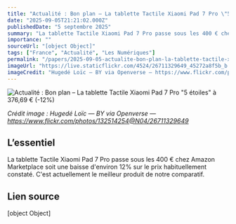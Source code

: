 ```yaml
---
title: "Actualité : Bon plan – La tablette Tactile Xiaomi Pad 7 Pro \"5 étoiles\" à 376,69 € (-12%)"
date: "2025-09-05T21:21:02.000Z"
publishedDate: "5 septembre 2025"
summary: "La tablette Tactile Xiaomi Pad 7 Pro passe sous les 400 € chez Amazon Marketplace soit une baisse d'environ 12% sur le prix habituellement constaté. C'est actuellement le meilleur produit de notre comparatif."
importance: ""
sourceUrl: "[object Object]"
tags: ["France", "Actualité", "Les Numériques"]
permalink: "/papers/2025-09-05-actualite-bon-plan-la-tablette-tactile-xiaomi-pad-7-pro-5-etoiles-a-37669-euro-12percent"
imageUrl: "https://live.staticflickr.com/4524/26711329649_45272a8f5b_b.jpg"
imageCredit: "Hugedé Loïc — BY via Openverse — https://www.flickr.com/photos/132514254@N04/26711329649"
---
```


![Actualité : Bon plan – La tablette Tactile Xiaomi Pad 7 Pro "5 étoiles" à 376,69 € (-12%)](https://live.staticflickr.com/4524/26711329649_45272a8f5b_b.jpg)

*Crédit image : Hugedé Loïc — BY via Openverse — https://www.flickr.com/photos/132514254@N04/26711329649*

## L’essentiel

La tablette Tactile Xiaomi Pad 7 Pro passe sous les 400 € chez Amazon Marketplace soit une baisse d'environ 12% sur le prix habituellement constaté. C'est actuellement le meilleur produit de notre comparatif.

## Lien source

[object Object]

